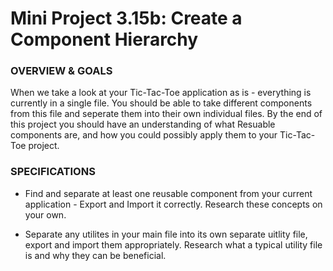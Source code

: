 # Mini Project 3.15b: Create a Component Hierarchy

### OVERVIEW & GOALS
 
When we take a look at your Tic-Tac-Toe application as is  - everything is currently in a single file. You should be able to take different components from this file and seperate them into their own individual files. By the end of this project you should have an understanding of what Resuable components are, and how you could possibly apply them to your Tic-Tac-Toe project. 

### SPECIFICATIONS

* Find and separate at least one reusable component from your current application - Export and Import it correctly. Research these concepts on your own.

* Separate any utilites in your main file into its own separate uitlity file, export and import them appropriately. Research what a typical utility file is and why they can be beneficial. 
